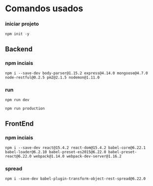 # Comandos usados

### iniciar projeto
`npm init -y`

## Backend
### npm inciais
`npm i --save-dev body-parser@1.15.2 express@4.14.0 mongoose@4.7.0 node-restful@0.2.5 pm2@2.1.5 nodemon@1.11.0`

### run
`npm run dev`

`npm run production`

## FrontEnd
### npm inciais
`npm i --save-dev react@15.4.2 react-dom@15.4.2 babel-core@6.22.1 babel-loader@6.2.10 babel-preset-es2015@6.22.0 babel-preset-react@6.22.0 webpack@1.14.0 webpack-dev-server@1.16.2`

### spread
`npm i -save-dev babel-plugin-transform-object-rest-spread@6.22.0`
